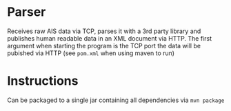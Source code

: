 # Parser

Receives raw AIS data via TCP, parses it with a 3rd party library and publishes human readable data in an XML document via HTTP.
The first argument when starting the program is the TCP port the data will be pubished via HTTP (see ``pom.xml`` when using maven to run)

# Instructions

Can be packaged to a single jar containing all dependencies via
``mvn package``